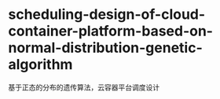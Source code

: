 # scheduling-design-of-cloud-container-platform-based-on-normal-distribution-genetic-algorithm
基于正态的分布的遗传算法，云容器平台调度设计

